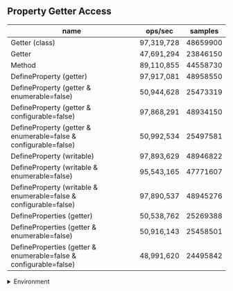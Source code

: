 ## Property Getter Access

|name|ops/sec|samples|
|-|-|-|
|Getter (class)|97,319,728|48659900|
|Getter|47,691,294|23846150|
|Method|89,110,855|44558730|
|DefineProperty (getter)|97,917,081|48958550|
|DefineProperty (getter & enumerable=false)|50,944,628|25473319|
|DefineProperty (getter & configurable=false)|97,868,291|48934150|
|DefineProperty (getter & enumerable=false & configurable=false)|50,992,534|25497581|
|DefineProperty (writable)|97,893,629|48946822|
|DefineProperty (writable & enumerable=false)|95,543,165|47771607|
|DefineProperty (writable & enumerable=false & configurable=false)|97,890,537|48945276|
|DefineProperties (getter)|50,538,762|25269388|
|DefineProperties (getter & enumerable=false)|50,916,143|25458501|
|DefineProperties (getter & enumerable=false & configurable=false)|48,991,620|24495842|


<details>
<summary>Environment</summary>

* __Machine:__ linux x64 | 4 vCPUs | 7.6GB Mem
* __Run:__ Thu Sep 04 2025 18:50:51 GMT+0000 (Coordinated Universal Time)
* __Node:__ `v22.0.0`
</details>

<!--
{"environment":{"platform":"linux","arch":"x64","cpus":4,"totalMemory":7.597843170166016},"benchmarks":[{"name":"Getter (class)","samples":48659900,"opsSec":97319728.17804061},{"name":"Getter","samples":23846150,"opsSec":47691294.572127834},{"name":"Method","samples":44558730,"opsSec":89110855.28162825},{"name":"DefineProperty (getter)","samples":48958550,"opsSec":97917081.39575455},{"name":"DefineProperty (getter & enumerable=false)","samples":25473319,"opsSec":50944628.845727585},{"name":"DefineProperty (getter & configurable=false)","samples":48934150,"opsSec":97868291.58332692},{"name":"DefineProperty (getter & enumerable=false & configurable=false)","samples":25497581,"opsSec":50992534.660644144},{"name":"DefineProperty (writable)","samples":48946822,"opsSec":97893629.70753005},{"name":"DefineProperty (writable & enumerable=false)","samples":47771607,"opsSec":95543165.84624442},{"name":"DefineProperty (writable & enumerable=false & configurable=false)","samples":48945276,"opsSec":97890537.12063837},{"name":"DefineProperties (getter)","samples":25269388,"opsSec":50538762.25345666},{"name":"DefineProperties (getter & enumerable=false)","samples":25458501,"opsSec":50916143.859311394},{"name":"DefineProperties (getter & enumerable=false & configurable=false)","samples":24495842,"opsSec":48991620.60484294}]}-->
